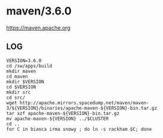 maven/3.6.0
===========

<https://maven.apache.org>

LOG
---

    VERSION=3.6.0
    cd /sw/apps/build
    mkdir maven
    cd maven
    mkdir $VERSION
    cd $VERSION
    mkdir src
    cd src/
    wget http://apache.mirrors.spacedump.net/maven/maven-3/${VERSION}/binaries/apache-maven-${VERSION}-bin.tar.gz
    tar xzf apache-maven-${VERSION}-bin.tar.gz 
    mv apache-maven-${VERSION} ../$CLUSTER
    cd ..
    for C in bianca irma snowy ; do ln -s rackham $C; done

